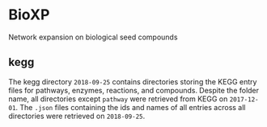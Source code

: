 # BioXP
Network expansion on biological seed compounds

## kegg
The kegg directory `2018-09-25` contains directories storing the KEGG entry files for pathways, enzymes, reactions, and compounds. Despite the folder name, all directories except `pathway` were retrieved from KEGG on `2017-12-01`. The `.json` files containing the ids and names of all entries across all directories were retrieved on `2018-09-25`. 


